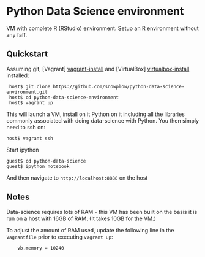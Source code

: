 # Python Data Science environment

VM with complete R (RStudio) environment. Setup an R environment without any faff.

## Quickstart

Assuming git, [Vagrant] [vagrant-install] and [VirtualBox] [virtualbox-install] installed:

```
 host$ git clone https://github.com/snowplow/python-data-science-environment.git
 host$ cd python-data-science-environment
 host$ vagrant up
```

This will launch a VM, install on it Python on it including all the libraries commonly associated with doing data-science with Python. You then simply need to ssh on:

```
host$ vagrant ssh
```

Start ipython

```
guest$ cd python-data-science
guest$ ipython notebook
```

And then navigate to `http://localhost:8888` on the host

## Notes

Data-science requires lots of RAM - this VM has been built on the basis it is run on a host with 16GB of RAM. (It takes 10GB for the VM.)

To adjust the amount of RAM used, update the following line in the `Vagrantfile` prior to executing `vagrant up`:

```bash
    vb.memory = 10240
```

[vagrant-install]: http://docs.vagrantup.com/v2/installation/index.html
[virtualbox-install]: https://www.virtualbox.org/wiki/Downloads
